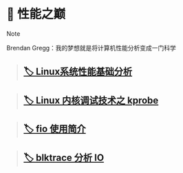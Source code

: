 # 🌋 性能之巅

>[!NOTE]
>
>Brendan Gregg：我的梦想就是将计算机性能分析变成一门科学

>## [🏷️ Linux系统性能基础分析](posts/性能之巅/Linux系统性能基础分析.md)

>## [🏷️ Linux 内核调试技术之 kprobe](posts/性能之巅/linux内核调试技术之kprobe.md)

>   ## [🏷️ fio 使用简介](posts/性能之巅/fio使用简介.md)

>   ## [🏷️ blktrace 分析 IO](posts/性能之巅/blktrace分析IO.md)





